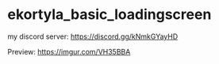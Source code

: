 # ekortyla_basic_loadingscreen
my discord server: https://discord.gg/kNmkGYayHD

Preview: https://imgur.com/VH35BBA
